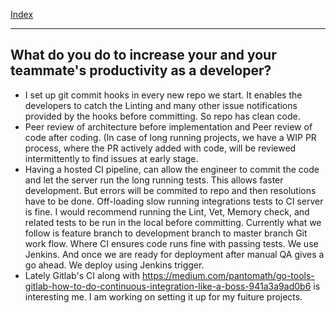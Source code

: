 [Index](index.md)

---
## What do you do to increase your and your teammate's productivity as a developer?

- I set up git commit hooks in every new repo we start. It enables the developers to catch the Linting and many other issue notifications provided by the hooks before committing. So repo has clean code.
- Peer review of architecture before implementation and Peer review of code after coding. (In case of long running projects, we have a WIP PR process, where the PR actively added with code, will be reviewed intermittently to find issues at early stage.
- Having a hosted CI pipeline, can allow the engineer to commit the code and let the server run the long running tests. This allows faster development. But errors will be commited to repo and then resolutions have to be done. Off-loading slow running integrations tests to CI server is fine. I would recommend running the Lint, Vet, Memory check, and related tests to be run in the local before committing.
Currently what we follow is feature branch to development branch to master branch Git work flow. Where CI ensures code runs fine with passing tests. We use Jenkins. And once we are ready for deployment after manual QA gives a go ahead. We deploy using Jenkins trigger.
- Lately Gitlab's CI along with https://medium.com/pantomath/go-tools-gitlab-how-to-do-continuous-integration-like-a-boss-941a3a9ad0b6 is interesting me. I am working on setting it up for my fuiture projects.
